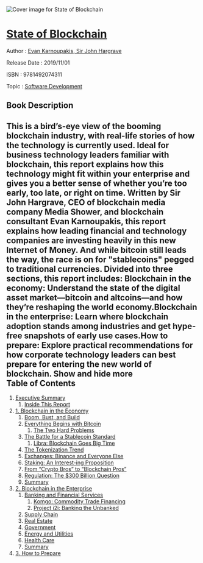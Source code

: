 ![Cover image for State of Blockchain](https://imgdetail.ebookreading.net/cover/cover/20200215/EB9781492074311.jpg)

[State of Blockchain](https://ebookreading.net/view/book/State+of+Blockchain-EB9781492074311_1.html "State of Blockchain")
====================================================================================================================

Author : [Evan Karnoupakis](https://ebookreading.net/search/author/Evan+Karnoupakis),[ Sir John Hargrave](https://ebookreading.net/search/author/+Sir+John+Hargrave)

Release Date : 2019/11/01

ISBN : 9781492074311

Topic : [Software Development](https://ebookreading.net/search/category/software-development)

Book Description
-----------------

 This is a bird’s-eye view of the booming blockchain industry, with real-life stories of how the technology is currently used. Ideal for business technology leaders familiar with blockchain, this report explains how this technology might fit within your enterprise and gives you a better sense of whether you’re too early, too late, or right on time.
Written by Sir John Hargrave, CEO of blockchain media company Media Shower, and blockchain consultant Evan Karnoupakis, this report explains how leading financial and technology companies are investing heavily in this new Internet of Money. And while bitcoin still leads the way, the race is on for "stablecoins" pegged to traditional currencies.
Divided into three sections, this report includes:
Blockchain in the economy: Understand the state of the digital asset market—bitcoin and altcoins—and how they’re reshaping the world economy.Blockchain in the enterprise: Learn where blockchain adoption stands among industries and get hype-free snapshots of early use cases.How to prepare: Explore practical recommendations for how corporate technology leaders can best prepare for entering the new world of blockchain.        Show and hide more                
Table of Contents
-----------------

1. [Executive Summary](https://ebookreading.net/view/book/State+of+Blockchain-EB9781492074311_4.html#executive_summary)
    1. [Inside This Report](https://ebookreading.net/view/book/State+of+Blockchain-EB9781492074311_4.html#insideThisReport)
1. [1. Blockchain in the Economy](https://ebookreading.net/view/book/State+of+Blockchain-EB9781492074311_5.html#blockchain_in_the_e)
    1. [Boom, Bust, and Build](https://ebookreading.net/view/book/State+of+Blockchain-EB9781492074311_5.html#boom_bust_and_build)
    1. [Everything Begins with Bitcoin](https://ebookreading.net/view/book/State+of+Blockchain-EB9781492074311_5.html#everything_begins_w)
        1. [The Two Hard Problems](https://ebookreading.net/view/book/State+of+Blockchain-EB9781492074311_5.html#the_two_hard_proble)
    1. [The Battle for a Stablecoin Standard](https://ebookreading.net/view/book/State+of+Blockchain-EB9781492074311_5.html#the_battle_for_a_st)
        1. [Libra: Blockchain Goes Big Time](https://ebookreading.net/view/book/State+of+Blockchain-EB9781492074311_5.html#libra_blockchain_go)
    1. [The Tokenization Trend](https://ebookreading.net/view/book/State+of+Blockchain-EB9781492074311_5.html#the_tokenization_tr)
    1. [Exchanges: Binance and Everyone Else](https://ebookreading.net/view/book/State+of+Blockchain-EB9781492074311_5.html#exchanges_binance_a)
    1. [Staking: An Interest-ing Proposition](https://ebookreading.net/view/book/State+of+Blockchain-EB9781492074311_5.html#staking_an_interest)
    1. [From “Crypto Bros” to “Blockchain Pros”](https://ebookreading.net/view/book/State+of+Blockchain-EB9781492074311_5.html#from_crypto_bros_to)
    1. [Regulation: The $300 Billion Question](https://ebookreading.net/view/book/State+of+Blockchain-EB9781492074311_5.html#regulation_the_250_)
    1. [Summary](https://ebookreading.net/view/book/State+of+Blockchain-EB9781492074311_5.html#section_summary_1)
1. [2. Blockchain in the Enterprise](https://ebookreading.net/view/book/State+of+Blockchain-EB9781492074311_6.html#blockchain_in_the_e)
    1. [Banking and Financial Services](https://ebookreading.net/view/book/State+of+Blockchain-EB9781492074311_6.html#banking_and_financi)
        1. [Komgo: Commodity Trade Financing ](https://ebookreading.net/view/book/State+of+Blockchain-EB9781492074311_6.html#komgo_commodity_tra)
        1. [Project i2i: Banking the Unbanked](https://ebookreading.net/view/book/State+of+Blockchain-EB9781492074311_6.html#project_i2i_banking)
    1. [Supply Chain](https://ebookreading.net/view/book/State+of+Blockchain-EB9781492074311_6.html#supply_chain)
    1. [Real Estate](https://ebookreading.net/view/book/State+of+Blockchain-EB9781492074311_6.html#real_estate)
    1. [Government](https://ebookreading.net/view/book/State+of+Blockchain-EB9781492074311_6.html#government)
    1. [Energy and Utilities](https://ebookreading.net/view/book/State+of+Blockchain-EB9781492074311_6.html#energy_and_utilitie)
    1. [Health Care](https://ebookreading.net/view/book/State+of+Blockchain-EB9781492074311_6.html#health_care)
    1. [Summary](https://ebookreading.net/view/book/State+of+Blockchain-EB9781492074311_6.html#section_summary)
1. [3. How to Prepare](https://ebookreading.net/view/book/State+of+Blockchain-EB9781492074311_7.html#how_to_prepare)
